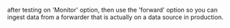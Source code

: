after testing on 'Monitor' option, then use the 'forward' option so you can ingest data from a forwarder that is actually on a data source in production.
